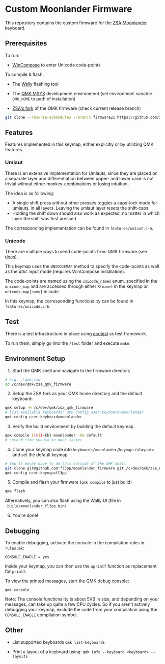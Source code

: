 # Custom Moonlander Firmware

This repository contains the custom firmware for the
[ZSA Moonlander](https://www.zsa.io/moonlander/) keyboard.

## Prerequisites

To run:

- [WinCompose](http://wincompose.info/) to enter Unicode code-points

To compile & flash:

- The [Wally](https://ergodox-ez.com/pages/wally) flashing tool

- The [QMK MSYS](https://msys.qmk.fm/) development environment (set
  environment variable `QMK_HOME` to path of installation)

- [ZSA's fork](https://github.com/zsa/qmk_firmware) of the QMK firmware (check current release branch)

``` bash
git clone --recurse-submodules --branch firmware21 https://github.com/zsa/qmk_firmware zsa_qmk_firmware
```

## Features

Features implemented in this keymap, either explicitly or by utilizing QMK
features.

### Umlaut

There is an extensive implementation for Umlauts, since they are placed on a
separate layer and differentiation between upper- and lower case is not
trivial without either monkey-combinations or losing intuition.

The idea is as following:

- A single shift press without other presses toggles a caps-lock mode for
  umlauts, in all layers. Leaving the umlaut layer resets the shift-caps
- Holding the shift down should also work as expected, no matter in which
  layer the shift was first pressed

The corresponding implementation can be found in `features/umlaut.c-h`.

### Unicode

There are multiple ways to send code-points from QMK firmware (see
[docs](https://docs.qmk.fm/#/feature_unicode)).

This keymap uses the `UNICODEMAP` method to specify the code-points as well
as the `WINC` input mode (requires WinCompose installation).

The code-points are named using the `unicode_names` enum, specified in the
`unicode_map` and are accessed through either `X(name)` in the keymap or
`unicode_map[name]` in code.

In this keymap, the corresponding functionality can be found in
`features/unicode.c-h`.

## Test

There is a test infrastructure in place using
[acutest](https://github.com/mity/acutest) as test framework.

To run them, simply go into the `/test` folder and execute `make`.

## Environment Setup

1. Start the QMK shell and navigate to the firmware directory

``` bash
# e.g. .\qmk.cmd
cd /c/dev/qmk/zsa_qmk_firmware
```

2. Setup the ZSA fork as your QMK home directory and the default keyboard:

``` bash
qmk setup -H /c/dev/qmk/zsa_qmk_firmware
# list available keyboards: qmk config user.keyboard=moonlander
qmk config user.keyboard=moonlander
```

3. Verify the build environment by building the default keymap:

``` bash
qmk compile [kb](-kb) moonlander -km default
# second time should be much faster
```

4. Clone your keymap code into `keyboards/moonlander/keymaps/<layout>` and
   set the default keymap

``` bash
# You'll maybe have to do this outside of the QMK shell
git clone git@github.com:fl3pp/moonlander_firmware.git /c/dev/qmk/zsa_qmk_firmware/keyboards/moonlander/keymaps/fl3pp
qmk config user.keymap=fl3pp
```

5. Compile and flash your firmware (`qmk compile` to just build)

``` bash
qmk flash
```

Alternatively, you can also flash using the Wally UI (file in
`.build/moonlander_fl3pp.bin`)

6. You're done!

## Debugging

To enable debugging, activate the console in the compilation rules in
`rules.mk`:

```
CONSOLE_ENABLE = yes
```

Inside your keymap, you can then use the `uprintf` function as replacement
for `printf`.

To view the printed messages, start the QMK debug console:

```
qmk console
```

Note: The console functionality is about 5KB in size, and depending on your
messages, can take up quite a few CPU cycles. So if you aren't actively
debugging your keymap, exclude the code from your compilation using the
`CONSOLE_ENABLE` compilation symbol.

## Other

- List supported keyboards
  `qmk list-keyboards`

- Print a layout of a keyboard using:
  `qmk info --keyboard <keyboard> --layouts`

